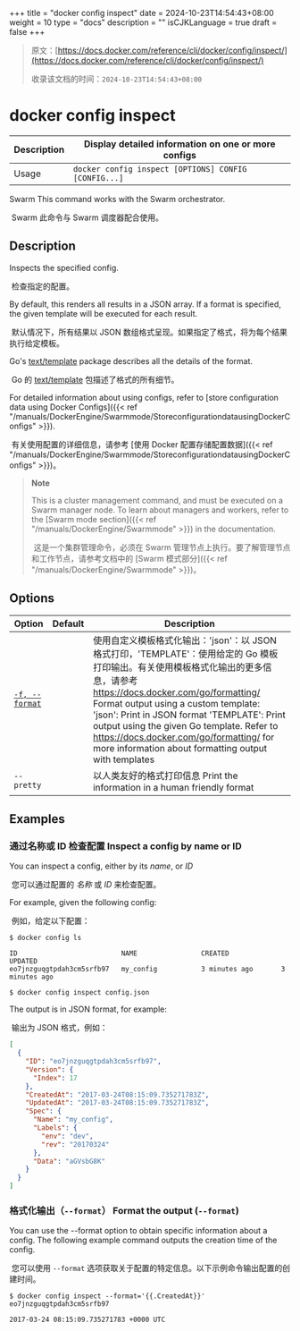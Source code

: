 +++
title = "docker config inspect"
date = 2024-10-23T14:54:43+08:00
weight = 10
type = "docs"
description = ""
isCJKLanguage = true
draft = false
+++

> 原文：[https://docs.docker.com/reference/cli/docker/config/inspect/](https://docs.docker.com/reference/cli/docker/config/inspect/)
>
> 收录该文档的时间：`2024-10-23T14:54:43+08:00`

# docker config inspect

| Description | Display detailed information on one or more configs  |
| :---------- | ---------------------------------------------------- |
| Usage       | `docker config inspect [OPTIONS] CONFIG [CONFIG...]` |

Swarm This command works with the Swarm orchestrator.

​	Swarm 此命令与 Swarm 调度器配合使用。

## Description

Inspects the specified config.

​	检查指定的配置。

By default, this renders all results in a JSON array. If a format is specified, the given template will be executed for each result.

​	默认情况下，所有结果以 JSON 数组格式呈现。如果指定了格式，将为每个结果执行给定模板。

Go's [text/template](https://pkg.go.dev/text/template) package describes all the details of the format.

​	Go 的 [text/template](https://pkg.go.dev/text/template) 包描述了格式的所有细节。

For detailed information about using configs, refer to [store configuration data using Docker Configs]({{< ref "/manuals/DockerEngine/Swarmmode/StoreconfigurationdatausingDockerConfigs" >}}).

​	有关使用配置的详细信息，请参考 [使用 Docker 配置存储配置数据]({{< ref "/manuals/DockerEngine/Swarmmode/StoreconfigurationdatausingDockerConfigs" >}})。

> **Note**
>
> This is a cluster management command, and must be executed on a Swarm manager node. To learn about managers and workers, refer to the [Swarm mode section]({{< ref "/manuals/DockerEngine/Swarmmode" >}}) in the documentation.
>
> ​	这是一个集群管理命令，必须在 Swarm 管理节点上执行。要了解管理节点和工作节点，请参考文档中的 [Swarm 模式部分]({{< ref "/manuals/DockerEngine/Swarmmode" >}})。

## Options

| Option                                                       | Default | Description                                                  |
| ------------------------------------------------------------ | ------- | ------------------------------------------------------------ |
| [`-f, --format`](https://docs.docker.com/reference/cli/docker/config/inspect/#format) |         | 使用自定义模板格式化输出：'json'：以 JSON 格式打印，'TEMPLATE'：使用给定的 Go 模板打印输出。有关使用模板格式化输出的更多信息，请参考 https://docs.docker.com/go/formatting/  Format output using a custom template: 'json': Print in JSON format 'TEMPLATE': Print output using the given Go template. Refer to https://docs.docker.com/go/formatting/ for more information about formatting output with templates |
| `--pretty`                                                   |         | 以人类友好的格式打印信息 Print the information in a human friendly format |

## Examples

### 通过名称或 ID 检查配置 Inspect a config by name or ID

You can inspect a config, either by its *name*, or *ID*

​	您可以通过配置的 *名称* 或 *ID* 来检查配置。

For example, given the following config:

​	例如，给定以下配置：

```console
$ docker config ls

ID                          NAME                CREATED             UPDATED
eo7jnzguqgtpdah3cm5srfb97   my_config           3 minutes ago       3 minutes ago
```



```console
$ docker config inspect config.json
```

The output is in JSON format, for example:

​	输出为 JSON 格式，例如：

```json
[
  {
    "ID": "eo7jnzguqgtpdah3cm5srfb97",
    "Version": {
      "Index": 17
    },
    "CreatedAt": "2017-03-24T08:15:09.735271783Z",
    "UpdatedAt": "2017-03-24T08:15:09.735271783Z",
    "Spec": {
      "Name": "my_config",
      "Labels": {
        "env": "dev",
        "rev": "20170324"
      },
      "Data": "aGVsbG8K"
    }
  }
]
```

### 格式化输出（`--format`） Format the output (`--format`)

You can use the --format option to obtain specific information about a config. The following example command outputs the creation time of the config.

​	您可以使用 `--format` 选项获取关于配置的特定信息。以下示例命令输出配置的创建时间。

```console
$ docker config inspect --format='{{.CreatedAt}}' eo7jnzguqgtpdah3cm5srfb97

2017-03-24 08:15:09.735271783 +0000 UTC
```
